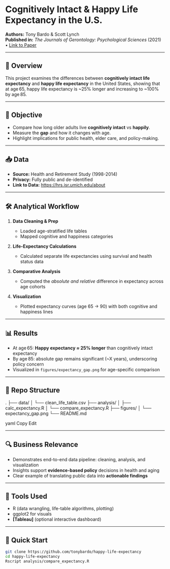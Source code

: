 # Cognitively Intact & Happy Life Expectancy in the U.S.

**Authors:** Tony Bardo & Scott Lynch  
**Published in:** *The Journals of Gerontology: Psychological Sciences* (2021) • [Link to Paper](https://www.ncbi.nlm.nih.gov/pmc/articles/PMC7813190/)

---

## 🧠 Overview

This project examines the differences between **cognitively intact life expectancy** and **happy life expectancy** in the United States, showing that at age 65, happy life expectancy is ~25% longer and increasing to ~100% by age 85.

---

## 🎯 Objective

- Compare how long older adults live **cognitively intact** vs **happily**.
- Measure the **gap** and how it changes with age.
- Highlight implications for public health, elder care, and policy-making.

---

## 📥 Data

- **Source:** Health and Retirement Study (1998-2014)
- **Privacy:** Fully public and de-identified
- **Link to Data:** https://hrs.isr.umich.edu/about
---

## 🛠 Analytical Workflow

1. **Data Cleaning & Prep**  
   - Loaded age-stratified life tables  
   - Mapped cognitive and happiness categories

2. **Life-Expectancy Calculations**  
   - Calculated separate life expectancies using survival and health status data

3. **Comparative Analysis**  
   - Computed the *absolute and relative* difference in expectancy across age cohorts

4. **Visualization**  
   - Plotted expectancy curves (age 65 → 90) with both cognitive and happiness lines

---

## 📊 Results

- At age 65: **Happy expectancy ≈ 25% longer** than cognitively intact expectancy  
- By age 85: absolute gap remains significant (~X years), underscoring policy concern  
- Visualized in `figures/expectancy_gap.png` for age-specific comparison  

---

## 📂 Repo Structure

.
├── data/
│ └── clean_life_table.csv
├── analysis/
│ ├── calc_expectancy.R
│ └── compare_expectancy.R
├── figures/
│ └── expectancy_gap.png
└── README.md

yaml
Copy
Edit

---

## 🔍 Business Relevance

- Demonstrates end-to-end data pipeline: cleaning, analysis, and visualization  
- Insights support **evidence-based policy** decisions in health and aging  
- Clear example of translating public data into **actionable findings**

---

## 🧩 Tools Used

- R (data wrangling, life-table algorithms, plotting)
- ggplot2 for visuals
- **[Tableau]** (optional interactive dashboard)

---

## 🚀 Quick Start

```bash
git clone https://github.com/tonybardo/happy-life-expectancy
cd happy-life-expectancy
Rscript analysis/compare_expectancy.R
